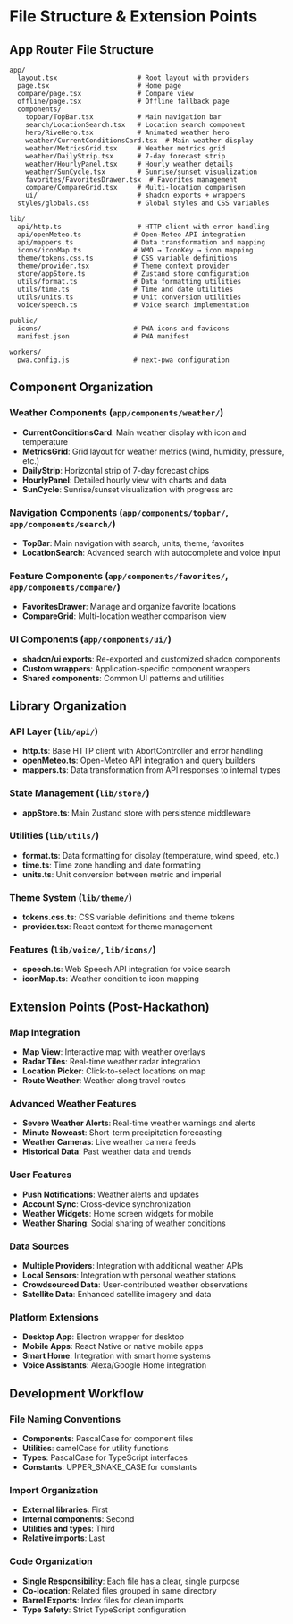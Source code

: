 # File Structure & Extension Points

## App Router File Structure

```
app/
  layout.tsx                    # Root layout with providers
  page.tsx                      # Home page
  compare/page.tsx              # Compare view
  offline/page.tsx              # Offline fallback page
  components/
    topbar/TopBar.tsx           # Main navigation bar
    search/LocationSearch.tsx   # Location search component
    hero/RiveHero.tsx           # Animated weather hero
    weather/CurrentConditionsCard.tsx  # Main weather display
    weather/MetricsGrid.tsx     # Weather metrics grid
    weather/DailyStrip.tsx      # 7-day forecast strip
    weather/HourlyPanel.tsx     # Hourly weather details
    weather/SunCycle.tsx        # Sunrise/sunset visualization
    favorites/FavoritesDrawer.tsx  # Favorites management
    compare/CompareGrid.tsx     # Multi-location comparison
    ui/                         # shadcn exports + wrappers
  styles/globals.css            # Global styles and CSS variables

lib/
  api/http.ts                   # HTTP client with error handling
  api/openMeteo.ts             # Open-Meteo API integration
  api/mappers.ts               # Data transformation and mapping
  icons/iconMap.ts             # WMO → IconKey → icon mapping
  theme/tokens.css.ts          # CSS variable definitions
  theme/provider.tsx           # Theme context provider
  store/appStore.ts            # Zustand store configuration
  utils/format.ts              # Data formatting utilities
  utils/time.ts                # Time and date utilities
  utils/units.ts               # Unit conversion utilities
  voice/speech.ts              # Voice search implementation

public/
  icons/                       # PWA icons and favicons
  manifest.json                # PWA manifest

workers/
  pwa.config.js                # next-pwa configuration
```

## Component Organization

### Weather Components (`app/components/weather/`)
- **CurrentConditionsCard**: Main weather display with icon and temperature
- **MetricsGrid**: Grid layout for weather metrics (wind, humidity, pressure, etc.)
- **DailyStrip**: Horizontal strip of 7-day forecast chips
- **HourlyPanel**: Detailed hourly view with charts and data
- **SunCycle**: Sunrise/sunset visualization with progress arc

### Navigation Components (`app/components/topbar/`, `app/components/search/`)
- **TopBar**: Main navigation with search, units, theme, favorites
- **LocationSearch**: Advanced search with autocomplete and voice input

### Feature Components (`app/components/favorites/`, `app/components/compare/`)
- **FavoritesDrawer**: Manage and organize favorite locations
- **CompareGrid**: Multi-location weather comparison view

### UI Components (`app/components/ui/`)
- **shadcn/ui exports**: Re-exported and customized shadcn components
- **Custom wrappers**: Application-specific component wrappers
- **Shared components**: Common UI patterns and utilities

## Library Organization

### API Layer (`lib/api/`)
- **http.ts**: Base HTTP client with AbortController and error handling
- **openMeteo.ts**: Open-Meteo API integration and query builders
- **mappers.ts**: Data transformation from API responses to internal types

### State Management (`lib/store/`)
- **appStore.ts**: Main Zustand store with persistence middleware

### Utilities (`lib/utils/`)
- **format.ts**: Data formatting for display (temperature, wind speed, etc.)
- **time.ts**: Time zone handling and date formatting
- **units.ts**: Unit conversion between metric and imperial

### Theme System (`lib/theme/`)
- **tokens.css.ts**: CSS variable definitions and theme tokens
- **provider.tsx**: React context for theme management

### Features (`lib/voice/`, `lib/icons/`)
- **speech.ts**: Web Speech API integration for voice search
- **iconMap.ts**: Weather condition to icon mapping

## Extension Points (Post-Hackathon)

### Map Integration
* **Map View**: Interactive map with weather overlays
* **Radar Tiles**: Real-time weather radar integration
* **Location Picker**: Click-to-select locations on map
* **Route Weather**: Weather along travel routes

### Advanced Weather Features
* **Severe Weather Alerts**: Real-time weather warnings and alerts
* **Minute Nowcast**: Short-term precipitation forecasting
* **Weather Cameras**: Live weather camera feeds
* **Historical Data**: Past weather data and trends

### User Features
* **Push Notifications**: Weather alerts and updates
* **Account Sync**: Cross-device synchronization
* **Weather Widgets**: Home screen widgets for mobile
* **Weather Sharing**: Social sharing of weather conditions

### Data Sources
* **Multiple Providers**: Integration with additional weather APIs
* **Local Sensors**: Integration with personal weather stations
* **Crowdsourced Data**: User-contributed weather observations
* **Satellite Data**: Enhanced satellite imagery and data

### Platform Extensions
* **Desktop App**: Electron wrapper for desktop
* **Mobile Apps**: React Native or native mobile apps
* **Smart Home**: Integration with smart home systems
* **Voice Assistants**: Alexa/Google Home integration

## Development Workflow

### File Naming Conventions
* **Components**: PascalCase for component files
* **Utilities**: camelCase for utility functions
* **Types**: PascalCase for TypeScript interfaces
* **Constants**: UPPER_SNAKE_CASE for constants

### Import Organization
* **External libraries**: First
* **Internal components**: Second
* **Utilities and types**: Third
* **Relative imports**: Last

### Code Organization
* **Single Responsibility**: Each file has a clear, single purpose
* **Co-location**: Related files grouped in same directory
* **Barrel Exports**: Index files for clean imports
* **Type Safety**: Strict TypeScript configuration
